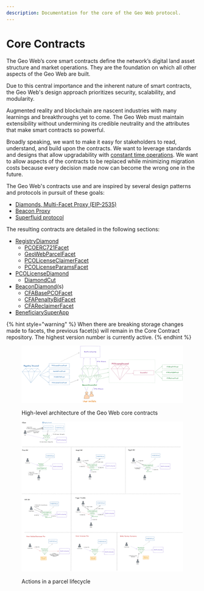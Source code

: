 ```yaml
---
description: Documentation for the core of the Geo Web protocol.
---
```


# Core Contracts

The Geo Web’s core smart contracts define the network’s digital land asset structure and market operations. They are the foundation on which all other aspects of the Geo Web are built.

Due to this central importance and the inherent nature of smart contracts, the Geo Web's design approach prioritizes security, scalability, and modularity.&#x20;

Augmented reality and blockchain are nascent industries with many learnings and breakthroughs yet to come. The Geo Web must maintain extensibility without undermining its credible neutrality and the attributes that make smart contracts so powerful.

Broadly speaking, we want to make it easy for stakeholders to read, understand, and build upon the contracts. We want to leverage standards and designs that allow upgradability with [constant time operations](https://en.wikipedia.org/wiki/Time\_complexity#Constant\_time). We want to allow aspects of the contracts to be replaced while minimizing migration costs because every decision made now can become the wrong one in the future.

The Geo Web's contracts use and are inspired by several design patterns and protocols in pursuit of these goals:

* [Diamonds, Multi-Facet Proxy (EIP-2535)](standards-and-protocols/diamonds-multi-facet-proxy-eip-2535.md)
* [Beacon Proxy](standards-and-protocols/beacon-proxy.md)
* [Superfluid protocol](standards-and-protocols/superfluid.md)&#x20;

The resulting contracts are detailed in the following sections:

* [RegistryDiamond](registrydiamond/)
  * [PCOERC721Facet](registrydiamond/erc721facet.md)
  * [GeoWebParcelFacet](registrydiamond/geowebparcelfacet/)
  * [PCOLicenseClaimerFacet](registrydiamond/pcolicenseclaimerfacet.md)
  * [PCOLicenseParamsFacet](registrydiamond/pcolicenseparamsfacet.md)
* [PCOLicenseDiamond](pcolicensediamond/)
  * [DiamondCut](pcolicensediamond/diamondcut.md)
* [BeaconDiamond](beacondiamond/)(s)
  * [CFABasePCOFacet](beacondiamond/cfabasepcofacet.md)
  * [CFAPenaltyBidFacet](beacondiamond/cfapenaltybidfacet.md)
  * [CFAReclaimerFacet](beacondiamond/cfareclaimerfacet.md)
* [BeneficiarySuperApp](beneficiarysuperapp.md)

{% hint style="warning" %}
When there are breaking storage changes made to facets, the previous facet(s) will remain in the Core Contract repository. The highest version number is currently active.
{% endhint %}

<figure><img src="../../.gitbook/assets/Core Contract Architecture Diagram.png" alt="High-level architecture of the Geo Web core contracts"><figcaption><p>High-level architecture of the Geo Web core contracts</p></figcaption></figure>

<figure><img src="../../.gitbook/assets/Parcel Actions Lifecycle_v2.png" alt=""><figcaption><p>Actions in a parcel lifecycle</p></figcaption></figure>
